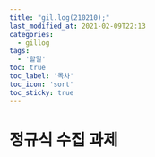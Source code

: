 ```yaml
---
title: "gil.log(210210);"
last_modified_at: 2021-02-09T22:13
categories: 
  - gillog
tags: 
  - '할일'
toc: true
toc_label: '목차'
toc_icon: 'sort'
toc_sticky: true
---
```

# 정규식 수집 과제